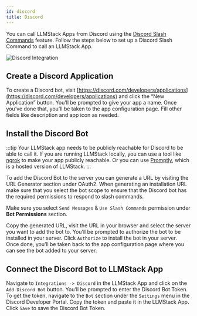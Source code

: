 ```yaml
---
id: discord
title: Discord
---
```


You can call LLMStack Apps from Discord using the [Discord Slash Commands](https://discord.com/developers/docs/interactions/slash-commands) feature. Follow the steps below to set up a Discord Slash Command to call an LLMStack App.

![Discord Integration](/img/ui/discord.png)

## Create a Discord Application

To create a Discord bot, visit [https://discord.com/developers/applications](https://discord.com/developers/applications) and click the “New Application” button. You’ll be prompted to give your app a name. Once you’ve done that, you’ll be taken to the app configuration page. Fill other fields like description and app icon as needed.

## Install the Discord Bot

:::tip
Your LLMStack app needs to be publicly reachable for Discord to be able to call it. If you are running LLMStack locally, you can use a tool like [ngrok](https://ngrok.com/) to make your app publicly reachable. Or you can use [Promptly](https://trypromptly.com), which is a hosted version of LLMStack.
:::

To add the Discord Bot to the server you can generate a URL by visiting the URL Generator section under OAuth2. When generating an installation URL make sure that you select the bot scope to ensure that the Discord bot has the required permissions to respond to slash commands.

Make sure you select `Send Messages` & `Use Slash Commands` permission under **Bot Permissions** section.

Copy the generated URL, visit the URL in your browser and select the server you want to add the bot to. You’ll be prompted to authorize the bot to be installed in your server. Click `Authorize` to install the bot in your server. Once done, you’ll be taken back to the app configuration page where you can see the bot added to your server.

## Connect the Discord Bot to LLMStack App

Navigate to `Integrations -> Discord` in the LLMStack App and click on the `Add Discord Bot` button. You’ll be prompted to enter the Discord Bot Token. To get the token, navigate to the `Bot` section under the `Settings` menu in the Discord Developer Portal. Copy the token and paste it in the LLMStack App. Click `Save` to save the Discord Bot Token.
